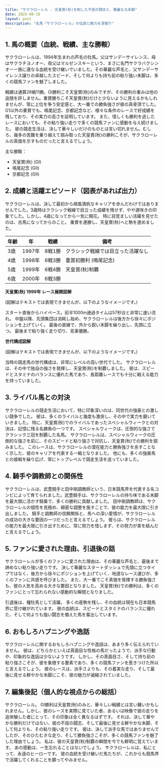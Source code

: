 ```yaml
---
title: "サクラローレル - 天皇賞(秋)を制した不屈の闘志と、華麗なる末脚"
date: 2025-08-18
layout: post
description: "名馬『サクラローレル』の伝説と魅力を深堀り"
---
```


## 1. 馬の概要（血統、戦績、主な勝鞍）

サクラローレルは、1994年生まれの芦毛の牡馬。父はサンデーサイレンス、母はサクラチヨノオー、母父はマルゼンスキーという、まさに名門サクラバクシンオー一族に連なる血統を受け継いでいました。その華麗な芦毛と、父サンデーサイレンス譲りの卓越したスピード、そして何よりも持ち前の粘り強い末脚は、多くの競馬ファンを魅了しました。

戦績は通算26戦11勝。GI勝利こそ天皇賞(秋)のみですが、その勝利の重みは他の追随を許しません。重賞勝ちこそ天皇賞(秋)だけと少ないように見えるかもしれませんが、常に上位を争う安定感と、大一番での勝負強さが彼の真骨頂でした。  G1以外の重賞でも、鳴尾記念、京都記念など、様々な条件のレースで好成績を残しており、その実力の高さを証明しています。  また、惜しくも勝利を逃したレースにおいても、その粘り強い走りで多くの競馬ファンに感動を与え続けました。  彼の競走生活は、決して華々しいだけのものとは言い切れません。むしろ、幾多の苦難を乗り越えて掴み取った天皇賞(秋)の勝利こそが、サクラローレルの真価を示すものだったと言えるでしょう。


主な勝鞍：
* 天皇賞(秋) (GI)
* 鳴尾記念 (GII)
* 京都記念 (GII)


## 2. 成績と活躍エピソード（図表があれば出力）

サクラローレルは、決して最初から順風満帆なキャリアを歩んだわけではありませんでした。3歳時はクラシック戦線で目立った成績を残せず、やや遅咲きの印象でした。しかし、4歳になってから一気に開花。  特に目覚ましい活躍を見せたのは、古馬になってからのこと。  重賞を連勝し、天皇賞(秋)へと駒を進めました。

| 年齢 | 年 | 戦績 | 備考 |
|---|---|---|---|
| 3歳 | 1997年 | 8戦1勝 | クラシック戦線では目立った活躍なし |
| 4歳 | 1998年 | 6戦3勝 | 重賞初勝利 (鳴尾記念) |
| 5歳 | 1999年 | 6戦4勝 | 天皇賞(秋)制覇 |
| 6歳 | 2000年 | 6戦3勝 |  |


**天皇賞(秋) 1999年 レース展開図解**

(図解はテキストでは表現できませんが、以下のようなイメージです。)

スタート直後からハイペース。前半1000m通過タイムは57秒台と非常に速い流れ。
中盤以降、先頭集団は消耗し始め、サクラローレルは後方から徐々にポジションを上げていく。
最後の直線で、外から鋭い末脚を繰り出し、先頭に立つ。
最後まで粘り強く走り切り、見事優勝。


**世代構成図解**

(図解はテキストでは表現できませんが、以下のようなイメージです。)

当時の競走馬の世代構成は、非常にレベルの高い世代でした。
サクラローレルは、その中で独自の強さを発揮し、天皇賞(秋)を制覇しました。  彼は、スピードとスタミナのバランスに優れた馬であり、長距離レースでも十分に戦える能力を持っていました。


## 3. ライバル馬との対決

サクラローレルの競走生活において、特に印象深いのは、同世代の強豪との激しい競争でした。  彼は、多くのライバルと幾度も激突し、その中で実力を磨いていきました。  特に、天皇賞(秋)でのライバルであったスペシャルウィークとの対決は、記憶に残る名勝負の一つです。  スペシャルウィークは、圧倒的な強さでクラシック三冠を制覇した名馬。  サクラローレルは、スペシャルウィークの圧倒的な強さを前に、そのスピードと粘り強さで対抗し、天皇賞(秋)での勝利を掴みました。  このレースは、サクラローレルの潜在能力と勝負強さを余すことなく示した、彼のキャリアを代表する一戦となりました。  他にも、多くの強豪馬との接戦を繰り広げ、常にトップレベルで競走生活を送っていました。


## 4. 騎手や調教師との関係性

サクラローレルは、武豊騎手と田中剛調教師という、日本競馬界を代表する名コンビによって育てられました。武豊騎手は、サクラローレルの持ち味である末脚を最大限に活かす騎乗で、多くの勝利に貢献しました。  田中剛調教師は、サクラローレルの個性を見極め、綿密な調整を施すことで、彼の能力を最大限に引き出しました。  騎手と調教師の信頼関係と、馬への深い愛情が、サクラローレルの成功の大きな要因の一つだったと言えるでしょう。  彼らは、サクラローレルの能力を最大限に引き出すために、常に努力を惜しまず、その努力が実を結んだと言えるでしょう。


## 5. ファンに愛された理由、引退後の話

サクラローレルが多くのファンに愛された理由は、その華麗な芦毛と、最後まで諦めない粘り強い走りです。  決して華麗なスタートダッシュで先頭に立つタイプではなく、後方から徐々にポジションを上げていく、地道なレース運びが、多くのファンに共感を呼びました。  また、大一番でこそ真価を発揮する勝負強さも、彼の人気を高める大きな要因となりました。  天皇賞(秋)での勝利は、多くのファンにとって忘れられない感動的な瞬間となりました。

引退後は、種牡馬として活躍。  多くの産駒を残し、その血統は現在も日本競馬界に受け継がれています。  彼の血統は、スピードとスタミナのバランスに優れた、そして何よりも強い闘志を備えた馬を輩出しています。


## 6. おもしろハプニングや逸話

サクラローレルに関するおもしろハプニングや逸話は、あまり多く伝えられていません。  彼は、どちらかといえば真面目な性格の馬だったようで、派手な行動や、印象的な逸話は少ないようです。  しかし、その真面目さ、そして持ち前の粘り強さこそが、彼を象徴する要素であり、多くの競馬ファンを惹きつけた所以と言えるでしょう。  彼のレースは、派手さよりも、その着実な走り、そして最後に見せる鮮やかな末脚にこそ、彼の魅力が凝縮されていました。


## 7. 編集後記（個人的な視点からの総括）

サクラローレル。  GI勝利は天皇賞(秋)のみと、華々しい戦績とは言い難いかもしれません。しかし、彼のレースを実際に見ていた者、あるいは映像で彼の走りを追体験した者にとって、その印象は全く異なるはずです。  それは、決して華やかな勝利だけではない、彼の不屈の闘志、そして最後に見せる鮮やかな末脚、そして何よりも、その粘り強い走りです。  彼は、決して派手な馬ではありませんでしたが、そのひたむきな走り、そして勝負強さこそが、多くの競馬ファンを魅了した理由でしょう。  私は、彼の天皇賞(秋)制覇の瞬間を今でも鮮明に覚えています。  あの感動は、一生忘れることはないでしょう。  サクラローレルは、私にとって、永遠のヒーローです。  彼の血統を受け継いだ馬たちが、これからも競馬界で活躍してくれることを願ってやみません。
